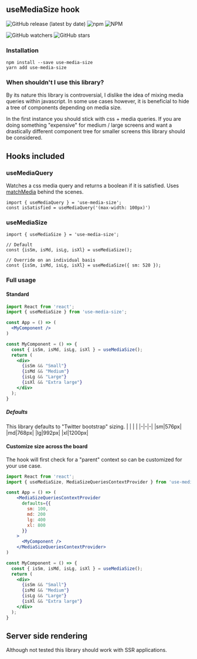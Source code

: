 ## useMediaSize hook

<!-- prettier-ignore-start -->
![GitHub release (latest by date)](https://img.shields.io/github/v/release/Geeman201/use-media-size?style=flat-square)
![npm](https://img.shields.io/npm/dm/use-media-size?style=flat-square)
![NPM](https://img.shields.io/npm/l/use-media-size?style=flat-square)

![GitHub watchers](https://img.shields.io/github/watchers/geeman201/use-media-size?style=social)
![GitHub stars](https://img.shields.io/github/stars/Geeman201/use-media-size?style=social)
<!-- prettier-ignore-end -->

### Installation
```
npm install --save use-media-size
yarn add use-media-size
```

### When shouldn't I use this library?
By its nature this library is controversial, I dislike the idea of mixing media queries within javascript.
In some use cases however, it is beneficial to hide a tree of components depending on media size. 

In the first instance you should stick with css + media queries.
If you are doing something "expensive" for medium / large screens and want a drastically different component tree for smaller screens this library should be considered.

## Hooks included
### useMediaQuery
Watches a css media query and returns a boolean if it is satisfied. Uses [matchMedia](https://developer.mozilla.org/en-US/docs/Web/API/Window/matchMedia) behind the scenes.
```
import { useMediaQuery } = 'use-media-size';
const isSatisfied = useMediaQuery('(max-width: 100px)')
```

### useMediaSize
```
import { useMediaSize } = 'use-media-size';

// Default
const {isSm, isMd, isLg, isXl} = useMediaSize();

// Override on an individual basis
const {isSm, isMd, isLg, isXl} = useMediaSize({ sm: 520 });
```

### Full usage

#### Standard
```jsx
import React from 'react';
import { useMediaSize } from 'use-media-size';

const App = () => (
  <MyComponent />
)

const MyComponent = () => {
  const { isSm, isMd, isLg, isXl } = useMediaSize();
  return (
    <div>
      {isSm && "Small"}
      {isMd && "Medium"}
      {isLg && "Large"}
      {isXl && "Extra large"}
    </div>
  );
}
```

#####  Defaults
This library defaults to "Twitter bootstrap" sizing.
| | | |
|-|-|-|
|sm|576px|
|md|768px|
|lg|992px|
|xl|1200px|

#### Customize size across the board
The hook will first check for a "parent" context so can be customized for your use case.
 
```jsx
import React from 'react';
import { useMediaSize, MediaSizeQueriesContextProvider } from 'use-media-size';

const App = () => (
    <MediaSizeQueriesContextProvider 
      defaults={{
        sm: 100,
        md: 200
        lg: 400
        xl: 800
      }}
    >
      <MyComponent />
    </MediaSizeQueriesContextProvider>
)

const MyComponent = () => {
  const { isSm, isMd, isLg, isXl } = useMediaSize();
  return (
    <div>
      {isSm && "Small"}
      {isMd && "Medium"}
      {isLg && "Large"}
      {isXl && "Extra large"}
    </div>
  );
}
```

## Server side rendering
Although not tested this library should work with SSR applications.